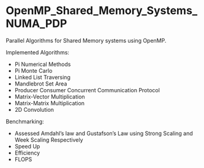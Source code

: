 # OpenMP_Shared_Memory_Systems_NUMA_PDP
Parallel Algorithms for Shared Memory systems using OpenMP.

Implemented Algorithms:
- Pi Numerical Methods
- Pi Monte Carlo
- Linked List Traversing
- Mandlebrot Set Area
- Producer Consumer Concurrent Communication Protocol
- Matrix-Vector Multiplication
- Matrix-Matrix Multiplication
- 2D Convolution

Benchmarking:
- Assessed Amdahl’s law and Gustafson’s Law using Strong Scaling and Week Scaling Respectively
- Speed Up
- Efficiency
- FLOPS

